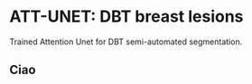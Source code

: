 # ATT-UNET: DBT breast lesions
Trained Attention Unet for DBT semi-automated segmentation.

## Ciao
